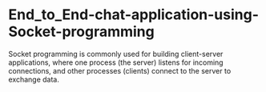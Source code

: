 # End_to_End-chat-application-using-Socket-programming
Socket programming is commonly used for building client-server applications, where one process (the server) listens for incoming connections, and other processes (clients) connect to the server to exchange data.
